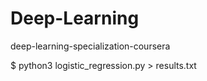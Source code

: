 # Deep-Learning
deep-learning-specialization-coursera

$ python3 logistic_regression.py > results.txt
